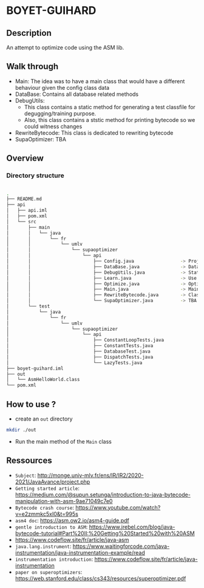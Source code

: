 # BOYET-GUIHARD
## Description
An attempt to optimize code using the ASM lib.
## Walk through
- Main: The idea was to have a main class that would have a different behaviour given the config class data
- DataBase: Contains all database related methods
- DebugUtils: 
    - This class contains a static method for generating a test classfile for degugging/training purpose.
    - Also, this class contains a ststic method for printing bytecode so we could witness changes
- RewriteBytecode: This class is dedicated to rewriting bytecode
- SupaOptimizer: TBA
## Overview
### Directory structure

```bash

.
├── README.md
├── api
│   ├── api.iml
│   ├── pom.xml
│   └── src
│       ├── main
│       │   └── java
│       │       └── fr
│       │           └── umlv
│       │               └── supaoptimizer
│       │                   └── api
│       │                       ├── Config.java                 -> Project config
│       │                       ├── DataBase.java               -> Database communications
│       │                       ├── DebugUtils.java             -> Static methods used for debugging
│       │                       ├── Learn.java                  -> Use to learn what could be improve
│       │                       ├── Optimize.java               -> Optimizing the class file
│       │                       ├── Main.java                   -> Main
│       │                       ├── RewriteBytecode.java        -> Class used for bytecode manipulation
│       │                       └── SupaOptimizer.java          -> TBA
│       └── test
│           └── java
│               └── fr
│                   └── umlv
│                       └── supaoptimizer
│                           └── api
│                               ├── ConstantLoopTests.java
│                               ├── ConstantTests.java
│                               ├── DatabaseTest.java
│                               ├── DispatchTests.java
│                               └── LazyTests.java
├── boyet-guihard.iml
├── out
│   └── AsmHelloWorld.class
└── pom.xml
```
## How to use ?
- create an `out` directory 
```bash
mkdir ./out
```
- Run the main method of the `Main` class
## Ressources
- `Subject`: http://monge.univ-mlv.fr/ens/IR/IR2/2020-2021/JavaAvance/project.php
- `Getting started article`: https://medium.com/@supun.setunga/introduction-to-java-bytecode-manipulation-with-asm-9ae71049c7e0
- `Bytecode crash course`: https://www.youtube.com/watch?v=e2zmmkc5xI0&t=995s
- `asm4 doc`: https://asm.ow2.io/asm4-guide.pdf
- `gentle introduction to ASM`: https://www.jrebel.com/blog/java-bytecode-tutorial#Part%20II:%20Getting%20Started%20with%20ASM
- https://www.codeflow.site/fr/article/java-asm
- `java.lang.instrument`: https://www.waitingforcode.com/java-instrumentation/java-instrumentation-example/read
- `instrumentation introduction`: https://www.codeflow.site/fr/article/java-instrumentation
- `paper on superoptimizers`: https://web.stanford.edu/class/cs343/resources/superoptimizer.pdf

